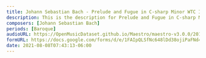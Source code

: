 ```yaml
---
title: Johann Sebastian Bach - Prelude and Fugue in C-sharp Minor WTC I BWV 849 (2)
description: This is the description for Prelude and Fugue in C-sharp Minor WTC I BWV 849 by Johann Sebastian Bach
composers: [Johann Sebastian Bach]
periods: [Baroque]
audioURL: https://OpenMusicDataset.github.io/Maestro/maestro-v3.0.0/2017/MIDI-Unprocessed_044_PIANO044_MID--AUDIO-split_07-06-17_Piano-e_1-04_wav--1.midi
formURL: https://docs.google.com/forms/d/e/1FAIpQLSfNc648lDd38ojiPaFNd4h9cyxwBRFcgdm6Jf0NoFhwfMkzew/viewform
date: 2021-08-08T07:43:13-06:00
---
```

